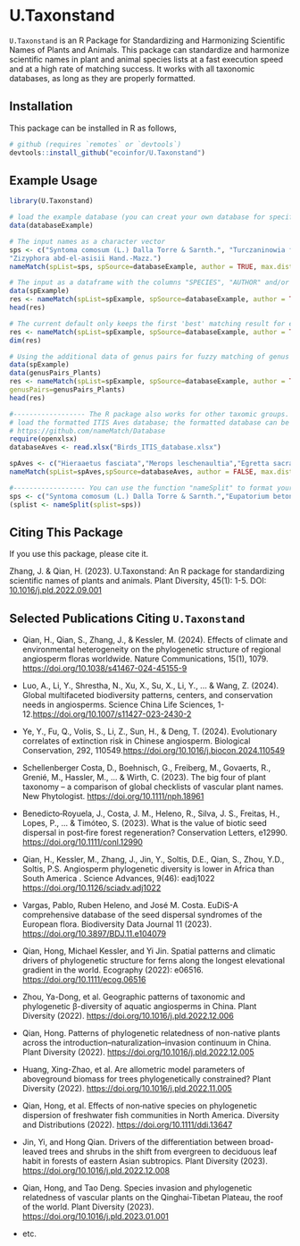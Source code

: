 # U.Taxonstand

`U.Taxonstand` is an R Package for Standardizing and Harmonizing Scientific Names of Plants and Animals. This package can standardize and harmonize scientific names in plant and animal species lists at a fast execution speed and at a high rate of matching success. It works with all taxonomic databases, as long as they are properly formatted. 

## Installation

This package can be installed in R as follows,

```r
# github (requires `remotes` or `devtools`)
devtools::install_github("ecoinfor/U.Taxonstand")
```

## Example Usage

```r
library(U.Taxonstand)

# load the example database (you can creat your own database for specific taxomic groups)
data(databaseExample)

# The input names as a character vector
sps <- c("Syntoma comosum (L.) Dalla Torre & Sarnth.", "Turczaninowia fastigiata (Fisch.) DC.",
"Zizyphora abd-el-asisii Hand.-Mazz.")
nameMatch(spList=sps, spSource=databaseExample, author = TRUE, max.distance= 1)

# The input as a dataframe with the columns "SPECIES", "AUTHOR" and/or "RANK"
data(spExample)
res <- nameMatch(spList=spExample, spSource=databaseExample, author = TRUE, max.distance= 1)
head(res)

# The current default only keeps the first 'best' matching result for each taxon name. If you want to check all the matched results, please change the option 'matchFirst=FALSE'.
res <- nameMatch(spList=spExample, spSource=databaseExample, author = TRUE, max.distance= 1, matchFirst=FALSE)
dim(res)

# Using the additional data of genus pairs for fuzzy matching of genus names
data(spExample)
data(genusPairs_Plants)
res <- nameMatch(spList=spExample, spSource=databaseExample, author = TRUE, max.distance= 1, 
genusPairs=genusPairs_Plants)
head(res)

#------------------ The R package also works for other taxomic groups. The below is an exmaple for birds
# load the formatted ITIS Aves database; the formatted database can be downloaded here:
# https://github.com/nameMatch/Database
require(openxlsx)
databaseAves <- read.xlsx("Birds_ITIS_database.xlsx")

spAves <- c("Hieraaetus fasciata","Merops leschenaultia","Egretta sacra","Sturnia philippensis","Phoenicurus caeruleocephala","Enicurus maculates","Orthotomus cucullatus","Phalacrocorax carbo")
nameMatch(spList=spAves,spSource=databaseAves, author = FALSE, max.distance= 1)

#------------------ You can use the function "nameSplit" to format your species name list
sps <- c("Syntoma comosum (L.) Dalla Torre & Sarnth.","Eupatorium betoniciforme f. alternifolium Hicken","Turczaninowia fastigiata (Fisch.) DC.","Zizyphora abd-el-asisii Hand.-Mazz.","Baccharis X paulopolitana I.L.Teodoro & W.Hoehne","Accipiter albogularis woodfordi (Sharpe, 1888)")
(splist <- nameSplit(splist=sps))
```

## Citing This Package

If you use this package, please cite it.

Zhang, J. & Qian, H. (2023). U.Taxonstand: An R package for standardizing scientific names of plants and animals. Plant Diversity, 45(1): 1-5. DOI: [10.1016/j.pld.2022.09.001](https://doi.org/10.1016/j.pld.2022.09.001)


## Selected Publications Citing `U.Taxonstand`

- Qian, H., Qian, S., Zhang, J., & Kessler, M. (2024). Effects of climate and environmental heterogeneity on the phylogenetic structure of regional angiosperm floras worldwide. Nature Communications, 15(1), 1079. https://doi.org/10.1038/s41467-024-45155-9

- Luo, A., Li, Y., Shrestha, N., Xu, X., Su, X., Li, Y., ... & Wang, Z. (2024). Global multifaceted biodiversity patterns, centers, and conservation needs in angiosperms. Science China Life Sciences, 1-12.https://doi.org/10.1007/s11427-023-2430-2

- Ye, Y., Fu, Q., Volis, S., Li, Z., Sun, H., & Deng, T. (2024). Evolutionary correlates of extinction risk in Chinese angiosperm. Biological Conservation, 292, 110549.https://doi.org/10.1016/j.biocon.2024.110549

- Schellenberger Costa, D., Boehnisch, G., Freiberg, M., Govaerts, R., Grenié, M., Hassler, M., ... & Wirth, C. (2023). The big four of plant taxonomy – a comparison of global checklists of vascular plant names. New Phytologist. https://doi.org/10.1111/nph.18961

- Benedicto‐Royuela, J., Costa, J. M., Heleno, R., Silva, J. S., Freitas, H., Lopes, P., ... & Timóteo, S. (2023). What is the value of biotic seed dispersal in post‐fire forest regeneration? Conservation Letters, e12990. https://doi.org/10.1111/conl.12990

- Qian, H., Kessler, M., Zhang, J., Jin, Y., Soltis, D.E., Qian, S., Zhou, Y.D., Soltis, P.S. Angiosperm phylogenetic diversity is lower in Africa than South America . Science Advances, 9(46): eadj1022 https://doi.org/10.1126/sciadv.adj1022

- Vargas, Pablo, Ruben Heleno, and José M. Costa. EuDiS-A comprehensive database of the seed dispersal syndromes of the European flora. Biodiversity Data Journal 11 (2023). https://doi.org/10.3897/BDJ.11.e104079

- Qian, Hong, Michael Kessler, and Yi Jin. Spatial patterns and climatic drivers of phylogenetic structure for ferns along the longest elevational gradient in the world. Ecography (2022): e06516. https://doi.org/10.1111/ecog.06516

- Zhou, Ya-Dong, et al. Geographic patterns of taxonomic and phylogenetic β-diversity of aquatic angiosperms in China. Plant Diversity (2022). https://doi.org/10.1016/j.pld.2022.12.006

- Qian, Hong. Patterns of phylogenetic relatedness of non-native plants across the introduction–naturalization–invasion continuum in China. Plant Diversity (2022). https://doi.org/10.1016/j.pld.2022.12.005

- Huang, Xing-Zhao, et al. Are allometric model parameters of aboveground biomass for trees phylogenetically constrained? Plant Diversity (2022). https://doi.org/10.1016/j.pld.2022.11.005

- Qian, Hong, et al. Effects of non‐native species on phylogenetic dispersion of freshwater fish communities in North America. Diversity and Distributions (2022). https://doi.org/10.1111/ddi.13647

- Jin, Yi, and Hong Qian. Drivers of the differentiation between broad-leaved trees and shrubs in the shift from evergreen to deciduous leaf habit in forests of eastern Asian subtropics. Plant Diversity (2023). https://doi.org/10.1016/j.pld.2022.12.008

- Qian, Hong, and Tao Deng. Species invasion and phylogenetic relatedness of vascular plants on the Qinghai-Tibetan Plateau, the roof of the world. Plant Diversity (2023). https://doi.org/10.1016/j.pld.2023.01.001

- etc.
